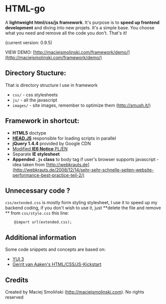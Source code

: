 # HTML-go

A **lightweight html/css/js framework**.
It's purpose is to **speed up frontend development** and diving into new projets. 
It's a simple base. You choose what you need and remove all the code you don't. That's it!

(current version: 0.9.5)

VIEW DEMO: [http://maciejsmolinski.com/framework/demo/](http://maciejsmolinski.com/framework/demo/)

## Directory Stucture:

That is directory structure I use in framework

* `css/` - css stylesheets
* `js/` - all the javascript
* `images/` - site images, remember to optimize them (<http://smush.it/>)

## Framework in shortcut:

* **HTML5** doctype
* [**HEAD.JS**](http://headjs.com) responsible for loading scripts in parallel
* **jQuery 1.4.4** provided by Google CDN
* [Modified **IE6 Notice** PL/EN](http://shapeshed.github.com/ie6-notice/)
* Separate **IE stylesheet**
* **Appended `.js` class** to body tag if user's browser supports javascript - idea taken from [http://webkrauts.de](http://webkrauts.de/2008/12/14/sehr-sehr-schnelle-seiten-website-performance-best-practice-teil-2/)

## Unnecessary code ?

`css/extended.css` is mostly form styling stylesheet, I use it to speed up my backend coding, if you don't wish to use it, just **delete the file and remove ** from `css/style.css` this line:

		@import url(extended.css);

## Additional information

Some code snippets and concepts are based on:

* [YUI 3](http://developer.yahoo.com/yui/3/)
* [Gerrit van Aaken's HTML/CSS/JS-Kickstart](http://praegnanz.de/weblog/htmlcssjs-kickstart)

## Credits

Created by Maciej Smoliński (<http://maciejsmolinski.com>). No rights reserved